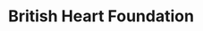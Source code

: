 ---
title: "British Heart Foundation"
url: /bristol/british-heart-foundation/
shop: Gebrauchtwaren
---